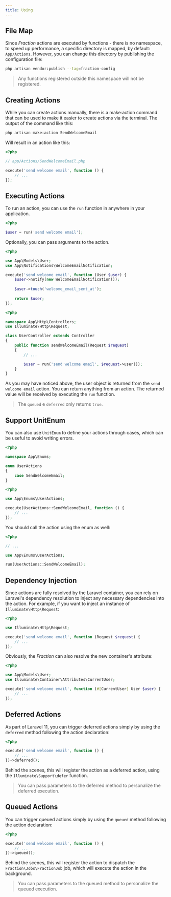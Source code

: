 ```yaml
---
title: Using
---
```


## File Map

Since _Fraction_ actions are executed by functions - there is no namespace, to speed up performance, a specific directory is mapped, by default: `App/Actions`. However, you can change this directory by publishing the configuration file:

```bash
php artisan vendor:publish --tag=fraction-config
```

> Any functions registered outside this namespace will not be registered.

## Creating Actions

While you can create actions manually, there is a make:action command that can be used to make it easier to create actions via the terminal. The output of the command like this:

```bash
php artisan make:action SendWelcomeEmail
```
Will result in an action like this:

```php
<?php

// app/Actions/SendWelcomeEmail.php

execute('send welcome email', function () {
    // ...
});
```

## Executing Actions

To run an action, you can use the `run` function in anywhere in your application.

```php
<?php

$user = run('send welcome email');
```

Optionally, you can pass arguments to the action.

```php
<?php

use App\Models\User;
use App\Notifications\WelcomeEmailNotification;

execute('send welcome email', function (User $user) {
    $user->notify(new WelcomeEmailNotification());
    
    $user->touch('welcome_email_sent_at');
    
    return $user;
});
```

```php
<?php

namespace App\Http\Controllers;
use Illuminate\Http\Request;

class UserController extends Controller
{
    public function sendWelcomeEmail(Request $request)
    {
        // ...

        $user = run('send welcome email', $request->user());
    }
}
```

As you may have noticed above, the user object is returned from the `send welcome email` action. You can return anything from an action. The returned value will be received by executing the `run` function.

> The `queued` e `deferred` only returns `true`.

## Support UnitEnum

You can also use `UnitEnum` to define your actions through cases, which can be useful to avoid writing errors.

```php
<?php

namespace App\Enums;

enum UserActions
{
    case SendWelcomeEmail;
}
```

```php
<?php

use App\Enums\UserActions;

execute(UserActions::SendWelcomeEmail, function () {
    // ...
});
```

You should call the action using the enum as well:

```php
<?php

// ...

use App\Enums\UserActions;

run(UserActions::SendWelcomeEmail);
```

## Dependency Injection

Since actions are fully resolved by the Laravel container, you can rely on Laravel's dependency resolution to inject any necessary dependencies into the action. For example, if you want to inject an instance of `Illuminate\Http\Request`:

```php
<?php

use Illuminate\Http\Request;

execute('send welcome email', function (Request $request) {
    // ...
});
```

Obviously, the _Fraction_ can also resolve the new container's attribute:

```php
<?php

use App\Models\User;
use Illuminate\Container\Attributes\CurrentUser;

execute('send welcome email', function (#[CurrentUser] User $user) {
    // ...
});
```

## Deferred Actions

As part of Laravel 11, you can trigger deferred actions simply by using the `deferred` method following the action declaration:

```php
<?php

execute('send welcome email', function () {
    // ...
})->deferred();
```

Behind the scenes, this will register the action as a deferred action, using the `Illuminate\Support\defer` function.

> You can pass parameters to the deferred method to personalize the deferred execution.

## Queued Actions

You can trigger queued actions simply by using the `queued` method following the action declaration:

```php
<?php

execute('send welcome email', function () {
    // ...
})->queued();
```

Behind the scenes, this will register the action to dispatch the `Fraction\Jobs\FractionJob` job, which will execute the action in the background.

> You can pass parameters to the queued method to personalize the queued execution.

